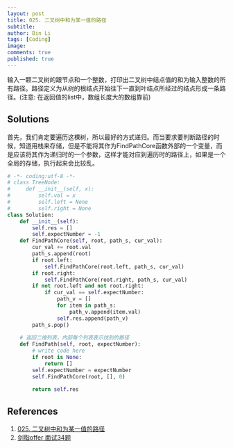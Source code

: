 ```yaml
---
layout: post
title: 025. 二叉树中和为某一值的路径
subtitle:
author: Bin Li
tags: [Coding]
image: 
comments: true
published: true
---
```


输入一颗二叉树的跟节点和一个整数，打印出二叉树中结点值的和为输入整数的所有路径。路径定义为从树的根结点开始往下一直到叶结点所经过的结点形成一条路径。(注意: 在返回值的list中，数组长度大的数组靠前)

## Solutions
首先，我们肯定要遍历这棵树，所以最好的方式递归。而当要求要判断路径的时候，知道用栈来存储，但是不能将其作为FindPathCore函数外部的一个变量，而是应该将其作为递归时的一个参数，这样才能对应到遍历时的路径上，如果是一个全局的存储，执行起来会比较乱。
```python
# -*- coding:utf-8 -*-
# class TreeNode:
#     def __init__(self, x):
#         self.val = x
#         self.left = None
#         self.right = None
class Solution:
    def __init__(self):
        self.res = []
        self.expectNumber = -1
    def FindPathCore(self, root, path_s, cur_val):
        cur_val += root.val
        path_s.append(root)
        if root.left:
            self.FindPathCore(root.left, path_s, cur_val)
        if root.right:
            self.FindPathCore(root.right, path_s, cur_val)
        if not root.left and not root.right:
            if cur_val == self.expectNumber:
                path_v = []
                for item in path_s:
                    path_v.append(item.val)
                self.res.append(path_v)
        path_s.pop()
        
    # 返回二维列表，内部每个列表表示找到的路径
    def FindPath(self, root, expectNumber):
        # write code here
        if root is None:
            return []
        self.expectNumber = expectNumber
        self.FindPathCore(root, [], 0)
        
        return self.res
```

## References

1. [025. 二叉树中和为某一值的路径](https://www.nowcoder.com/practice/b736e784e3e34731af99065031301bca?tpId=13&tqId=11177&rp=1&ru=%2Fta%2Fcoding-interviews&qru=%2Fta%2Fcoding-interviews%2Fquestion-ranking&tPage=2)
2. [剑指offer 面试34题](https://www.cnblogs.com/yanmk/p/9219920.html)